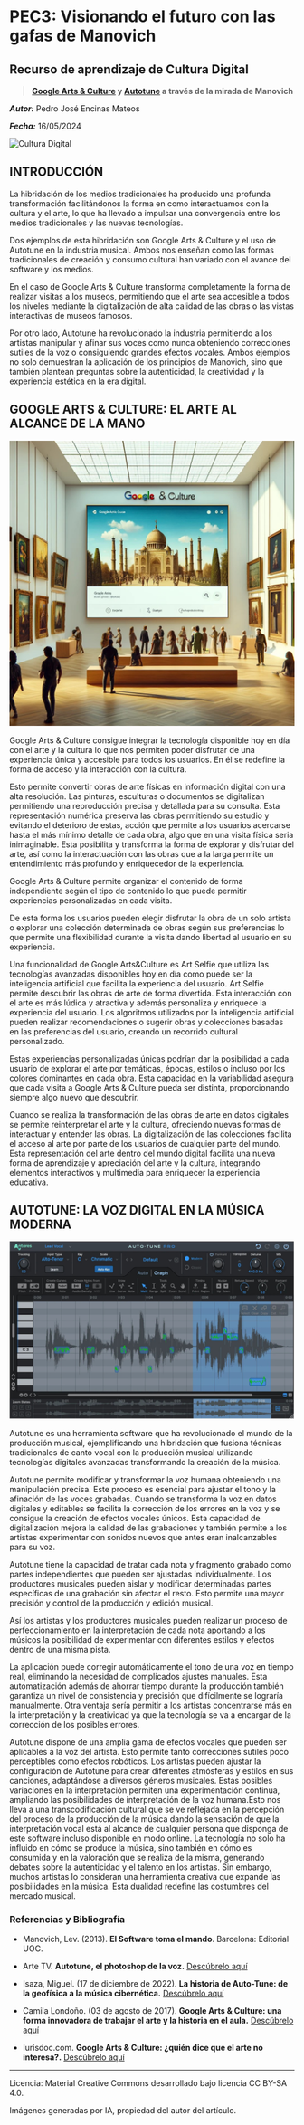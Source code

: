# PEC3: Visionando el futuro con las gafas de Manovich 

## Recurso de aprendizaje de Cultura Digital 
> **[Google Arts & Culture](https://artsandculture.google.com/) y [Autotune](https://www.antarestech.com/es) a través de la mirada de Manovich**


***Autor:*** Pedro José Encinas Mateos

***Fecha:*** 16/05/2024


![Cultura Digital](Cultura_Digital_pequeño.jpg)



## INTRODUCCIÓN


La hibridación de los medios tradicionales ha producido una profunda transformación facilitándonos la forma en como interactuamos con la cultura y el arte, lo que ha llevado a impulsar una convergencia entre los medios tradicionales y las nuevas tecnologías. 

Dos ejemplos de esta hibridación son Google Arts & Culture y el uso de Autotune en la industria musical. Ambos nos enseñan como las formas tradicionales de creación y consumo cultural han variado con el avance del software y los medios. 

En el caso de Google Arts & Culture transforma completamente la forma de realizar visitas a los museos, permitiendo que el arte sea accesible a todos los niveles mediante la digitalización de alta calidad de las obras o las vistas interactivas de museos famosos. 

Por otro lado, Autotune ha revolucionado la industria permitiendo a los artistas manipular y afinar sus voces como nunca obteniendo correcciones sutiles de la voz o consiguiendo grandes efectos vocales. 
Ambos ejemplos no solo demuestran la aplicación de los principios de Manovich, sino que también plantean preguntas sobre la autenticidad, la creatividad y la experiencia estética en la era digital.



## GOOGLE ARTS & CULTURE: EL ARTE AL ALCANCE DE LA MANO

![Google Arts & Culture](Google_Arts_&_Culture.jpeg)

Google Arts & Culture consigue integrar la tecnología disponible hoy en día con el arte y la cultura lo que nos permiten poder disfrutar de una experiencia única y accesible para todos los usuarios. En él se redefine la forma de acceso y la interacción con la cultura.

Esto permite convertir obras de arte físicas en información digital con una alta resolución. Las pinturas, esculturas o documentos se digitalizan permitiendo una reproducción precisa y detallada para su consulta. Esta representación numérica preserva las obras permitiendo su estudio y evitando el deterioro de estas, acción que permite a los usuarios acercarse hasta el más mínimo detalle de cada obra, algo que en una visita física seria inimaginable. Esta posibilita y transforma la forma de explorar y disfrutar del arte, así como la interactuación con las obras que a la larga permite un entendimiento más profundo y enriquecedor de la experiencia.

Google Arts & Culture permite organizar el contenido de forma independiente según el tipo de contenido lo que puede permitir experiencias personalizadas en cada visita. 

De esta forma los usuarios pueden elegir disfrutar la obra de un solo artista o explorar una colección determinada de obras según sus preferencias lo que permite una flexibilidad durante la visita dando libertad al usuario en su experiencia.

Una funcionalidad de Google Arts&Culture es Art Selfie que utiliza las tecnologías avanzadas disponibles hoy en día como puede ser la inteligencia artificial que facilita la experiencia del usuario. Art Selfie permite descubrir las obras de arte de forma divertida. Esta interacción con el arte es más lúdica y atractiva y además personaliza y enriquece la experiencia del usuario. Los algoritmos utilizados por la inteligencia artificial pueden realizar recomendaciones o sugerir obras y colecciones basadas en las preferencias del usuario, creando un recorrido cultural personalizado.

Estas experiencias personalizadas únicas podrían dar la posibilidad a cada usuario de explorar el arte por temáticas, épocas, estilos o incluso por los colores dominantes en cada obra. Esta capacidad en la variabilidad asegura que cada visita a Google Arts & Culture pueda ser distinta, proporcionando siempre algo nuevo que descubrir.

Cuando se realiza la transformación de las obras de arte en datos digitales se permite reinterpretar el arte y la cultura, ofreciendo nuevas formas de interactuar y entender las obras. La digitalización de las colecciones facilita el acceso al arte por parte de los usuarios de cualquier parte del mundo. Esta representación del arte dentro del mundo digital facilita una nueva forma de aprendizaje y apreciación del arte y la cultura, integrando elementos interactivos y multimedia para enriquecer la experiencia educativa.



## AUTOTUNE: LA VOZ DIGITAL EN LA MÚSICA MODERNA

![Autotune](Autotune.jpg)

Autotune es una herramienta software que ha revolucionado el mundo de la producción musical, ejemplificando una hibridación que fusiona técnicas tradicionales de canto vocal con la producción musical utilizando tecnologías digitales avanzadas transformando la creación de la música. 

Autotune permite modificar y transformar la voz humana obteniendo una manipulación precisa. Este proceso es esencial para ajustar el tono y la afinación de las voces grabadas. Cuando se transforma la voz en datos digitales y editables se facilita la corrección de los errores en la voz y se consigue la creación de efectos vocales únicos. Esta capacidad de digitalización mejora la calidad de las grabaciones y también permite a los artistas experimentar con sonidos nuevos que antes eran inalcanzables para su voz.

Autotune tiene la capacidad de tratar cada nota y fragmento grabado como partes independientes que pueden ser ajustadas individualmente. Los productores musicales pueden aislar y modificar determinadas partes específicas de una grabación sin afectar el resto. Esto permite una mayor precisión y control de la producción y edición musical. 

Así los artistas y los productores musicales pueden realizar un proceso de perfeccionamiento en la interpretación de cada nota aportando a los músicos la posibilidad de experimentar con diferentes estilos y efectos dentro de una misma pista.

La aplicación puede corregir automáticamente el tono de una voz en tiempo real, eliminando la necesidad de complicados ajustes manuales. Esta automatización además de ahorrar tiempo durante la producción también garantiza un nivel de consistencia y precisión que difícilmente se lograría manualmente. Otra ventaja sería permitir a los artistas concentrarse más en la interpretación y la creatividad ya que la tecnología se va a encargar de la corrección de los posibles errores.

Autotune dispone de una amplia gama de efectos vocales que pueden ser aplicables a la voz del artista. Esto permite tanto correcciones sutiles poco perceptibles como efectos robóticos. Los artistas pueden ajustar la configuración de Autotune para crear diferentes atmósferas y estilos en sus canciones, adaptándose a diversos géneros musicales. Estas posibles variaciones en la interpretación permiten una experimentación continua, ampliando las posibilidades de interpretación de la voz humana.Esto nos lleva a una transcodificación cultural que se ve reflejada en la percepción del proceso de la producción de la música dando la sensación de que la interpretación vocal está al alcance de cualquier persona que disponga de este software incluso disponible en modo online.  La tecnología no solo ha influido en cómo se produce la música, sino también en cómo es consumida y en la valoración que se realiza de la misma, generando debates sobre la autenticidad y el talento en los artistas. Sin embargo, muchos artistas lo consideran una herramienta creativa que expande las posibilidades en la música. Esta dualidad redefine las costumbres del mercado musical.



### Referencias y Bibliografía

* Manovich, Lev. (2013). **El Software toma el mando**. Barcelona: Editorial UOC.
  
* Arte TV. **Autotune, el photoshop de la voz.** [Descúbrelo aquí](https://www.arte.tv/es/videos/104734-001-A/auto-tune-el-photoshop-de-la-voz-1-6/)

* Isaza, Miguel. (17 de diciembre de 2022). **La historia de Auto-Tune: de la geofísica a la música cibernética.** [Descúbrelo aquí](https://www.hispasonic.com/reportajes/historia-creacion-auto-tune-geofisica-revolucion-musical-siglo-xxi/43371)
    
* Camila Londoño. (03 de agosto de 2017). **Google Arts & Culture: una forma innovadora de trabajar el arte y la historia en el aula.** [Descúbrelo aquí](https://eligeeducar.cl/ideas-para-el-aula/google-arts-culture-una-forma-innovadora-de-trabajar-el-arte-y-la-historia-en-el-aula/)
  
* Iurisdoc.com. **Google Arts & Culture: ¿quién dice que el arte no interesa?.** [Descúbrelo aquí](https://www.iurisdoc.com/es/google-arts-culture-quien-dice-que-el-arte-no-interesa/)

----

Licencia: Material Creative Commons desarrollado bajo licencia CC BY-SA 4.0. 

Imágenes generadas por IA, propiedad del autor del artículo.
